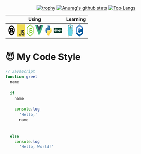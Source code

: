 <p align="center">
  <a href="https://github.com/ryo-ma/github-profile-trophy"><img src="https://github-profile-trophy.vercel.app/?username=spenserblack&theme=gruvbox" alt="trophy"/></a>
  <a href="https://github.com/anuraghazra/github-readme-stats"><img src="https://github-readme-stats.vercel.app/api?username=spenserblack&theme=gruvbox&show_icons=true" height="150" alt="Anurag's github stats"/></a>
  <a href="https://github.com/anuraghazra/github-readme-stats"><img src="https://github-readme-stats.vercel.app/api/top-langs/?username=spenserblack&theme=gruvbox&layout=compact&langs_count=6" height="150" alt="Top Langs"/></a>
</p>

<table align="center">
  <thead>
    <tr>
      <th scope="col">Using</th>
      <th scope="col">Learning</th>
    </tr>
  </thead>
  <tbody>
    <tr>
      <td>
        <img width="25" height="40" alt="Rust" src="https://raw.githubusercontent.com/devicons/devicon/master/icons/rust/rust-plain.svg" />
        <img width="25" height="40" alt="JavaScript" src="https://raw.githubusercontent.com/devicons/devicon/master/icons/javascript/javascript-original.svg" />
        <img width="25" height="40" alt="Node.js" src="https://raw.githubusercontent.com/devicons/devicon/master/icons/nodejs/nodejs-original.svg" />
        <img width="25" height="40" alt="Vue.js" src="https://raw.githubusercontent.com/devicons/devicon/master/icons/vuejs/vuejs-original.svg" />
        <img width="25" height="40" alt="Python" src="https://raw.githubusercontent.com/devicons/devicon/master/icons/python/python-original.svg" />
        <img width="25" height="40" alt="Django" src="https://raw.githubusercontent.com/devicons/devicon/master/icons/django/django-original.svg" />
      </td>
      <td>
        <img width="25" height="40" alt="Go" src="https://raw.githubusercontent.com/devicons/devicon/master/icons/go/go-original.svg" />
        <img width="25" height="40" alt="C" src="https://raw.githubusercontent.com/devicons/devicon/master/icons/c/c-original.svg" />
      </td>
    </tr>
  </tbody>
</table>

<!--
**spenserblack/spenserblack** is a ✨ _special_ ✨ repository because its `README.md` (this file) appears on your GitHub profile.

Here are some ideas to get you started:

- 🔭 I’m currently working on ...
- 🌱 I’m currently learning ...
- 👯 I’m looking to collaborate on ...
- 🤔 I’m looking for help with ...
- 💬 Ask me about ...
- 📫 How to reach me: ...
- 😄 Pronouns: ...
- ⚡ Fun fact: ...
-->

# :smiling_imp: My Code Style

```javascript
// JavaScript
function greet                                                                 (
  name                                                                         )
                                                                               {
  if                                                                           (
    name                                                                       )
                                                                               {
    console.log                                                                (
      'Hello,'                                                                 ,
      name                                                                     )
                                                                               ;
                                                                               }
  else                                                                         {
    console.log                                                                (
      'Hello, World!'                                                          )
                                                                               ;
                                                                               }
                                                                               }
```

[Rust]: https://devicon.dev/devicon.git/icons/rust/rust-plain.svg
[JavaScript]: https://devicon.dev/devicon.git/icons/javascript/javascript-original.svg
[Node.js]: https://devicon.dev/devicon.git/icons/nodejs/nodejs-original.svg
[Vue.js]: https://devicon.dev/devicon.git/icons/vuejs/vuejs-original.svg
[Nuxt.js]: https://simpleicons.org/icons/nuxt-dot-js.svg
[Python]: https://devicon.dev/devicon.git/icons/python/python-original.svg
[Django]: https://devicon.dev/devicon.git/icons/django/django-original.svg
[Go]: https://devicon.dev/devicon.git/icons/go/go-original.svg
[Git]: https://devicon.dev/devicon.git/icons/git/git-original.svg
